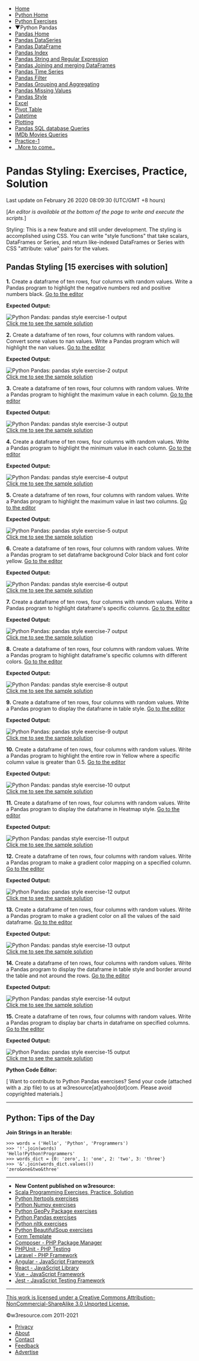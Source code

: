  

 

- [Home](/index.php)
- [Python Home](/python/python-tutorial.php)
- [Python Exercises](/python-exercises/)
- ▼Python Pandas
- [Pandas Home](/python-exercises/pandas/index.php)
- [Pandas DataSeries](/python-exercises/pandas/index-data-series.php)
- [Pandas DataFrame](/python-exercises/pandas/index-dataframe.php)
- [Pandas Index](/python-exercises/pandas/index/index.php)
- [Pandas String and Regular Expression](/python-exercises/pandas/string/index.php)
- [Pandas Joining and merging DataFrames](/python-exercises/pandas/joining-and-merging/index.php)
- [Pandas Time Series](/python-exercises/pandas/time-series/index.php)
- [Pandas Filter](/python-exercises/pandas/filter/index.php)
- [Pandas Grouping and Aggregating](/python-exercises/pandas/groupby/index.php)
- [Pandas Missing Values](/python-exercises/pandas/missing-values/index.php)
- [Pandas Style](/python-exercises/pandas/style/index.php)
- [Excel](/python-exercises/pandas/excel/index.php)
- [Pivot Table](/python-exercises/pandas/excel/index-pivot.php)
- [Datetime](/python-exercises/pandas/datetime/index.php)
- [Plotting](/python-exercises/pandas/plotting/index.php)
- [Pandas SQL database Queries](/python-exercises/pandas/sql/index.php)
- [IMDb Movies Queries](/python-exercises/pandas/movies/index.php)
- [Practice-1](/python-exercises/pandas/practice-set1/index.php)
- [..More to come..]()

# Pandas Styling: Exercises, Practice, Solution

Last update on February 26 2020 08:09:30 (UTC/GMT +8 hours)

<span class="underline"></span>

<span class="underline"></span>

\[_An editor is available at the bottom of the page to write and execute the scripts._\]

Styling: This is a new feature and still under development. The styling is accomplished using CSS. You can write "style functions" that take scalars, DataFrames or Series, and return like-indexed DataFrames or Series with CSS "attribute: value" pairs for the values.

## Pandas Styling \[15 exercises with solution\]

**1.** Create a dataframe of ten rows, four columns with random values. Write a Pandas program to highlight the negative numbers red and positive numbers black. [Go to the editor](#EDITOR)

**Expected Output:**

![Python Pandas: pandas style exercise-1 output](https://www.w3resource.com/w3r_images/pandas-style-exercise-1-output.png)  
[Click me to see the sample solution](pandas-style-exercise-1.php)

**2.** Create a dataframe of ten rows, four columns with random values. Convert some values to nan values. Write a Pandas program which will highlight the nan values. [Go to the editor](#EDITOR)

**Expected Output:**

![Python Pandas: pandas style exercise-2 output](https://www.w3resource.com/w3r_images/pandas-style-exercise-2-output.png)  
[Click me to see the sample solution](pandas-style-exercise-2.php)

**3.** Create a dataframe of ten rows, four columns with random values. Write a Pandas program to highlight the maximum value in each column. [Go to the editor](#EDITOR)

**Expected Output:**

![Python Pandas: pandas style exercise-3 output](https://www.w3resource.com/w3r_images/pandas-style-exercise-3-output.png)  
[Click me to see the sample solution](pandas-style-exercise-3.php)

**4.** Create a dataframe of ten rows, four columns with random values. Write a Pandas program to highlight the minimum value in each column. [Go to the editor](#EDITOR)

**Expected Output:**

![Python Pandas: pandas style exercise-4 output](https://www.w3resource.com/w3r_images/pandas-style-exercise-4-output.png)  
[Click me to see the sample solution](pandas-style-exercise-4.php)

**5.** Create a dataframe of ten rows, four columns with random values. Write a Pandas program to highlight the maximum value in last two columns. [Go to the editor](#EDITOR)

**Expected Output:**

![Python Pandas: pandas style exercise-5 output](https://www.w3resource.com/w3r_images/pandas-style-exercise-5-output.png)  
[Click me to see the sample solution](pandas-style-exercise-5.php)

**6.** Create a dataframe of ten rows, four columns with random values. Write a Pandas program to set dataframe background Color black and font color yellow. [Go to the editor](#EDITOR)

**Expected Output:**

![Python Pandas: pandas style exercise-6 output](https://www.w3resource.com/w3r_images/pandas-style-exercise-6-output.png)  
[Click me to see the sample solution](pandas-style-exercise-6.php)

**7.** Create a dataframe of ten rows, four columns with random values. Write a Pandas program to highlight dataframe's specific columns. [Go to the editor](#EDITOR)

**Expected Output:**

![Python Pandas: pandas style exercise-7 output](https://www.w3resource.com/w3r_images/pandas-style-exercise-7-output.png)  
[Click me to see the sample solution](pandas-style-exercise-7.php)

**8.** Create a dataframe of ten rows, four columns with random values. Write a Pandas program to highlight dataframe's specific columns with different colors. [Go to the editor](#EDITOR)

**Expected Output:**

![Python Pandas: pandas style exercise-8 output](https://www.w3resource.com/w3r_images/pandas-style-exercise-8-output.png)  
[Click me to see the sample solution](pandas-style-exercise-8.php)

**9.** Create a dataframe of ten rows, four columns with random values. Write a Pandas program to display the dataframe in table style. [Go to the editor](#EDITOR)

**Expected Output:**

![Python Pandas: pandas style exercise-9 output](https://www.w3resource.com/w3r_images/pandas-style-exercise-9-output.png)  
[Click me to see the sample solution](pandas-style-exercise-9.php)

**10.** Create a dataframe of ten rows, four columns with random values. Write a Pandas program to highlight the entire row in Yellow where a specific column value is greater than 0.5. [Go to the editor](#EDITOR)

**Expected Output:**

![Python Pandas: pandas style exercise-10 output](https://www.w3resource.com/w3r_images/pandas-style-exercise-10-output.png)  
[Click me to see the sample solution](pandas-style-exercise-10.php)

**11.** Create a dataframe of ten rows, four columns with random values. Write a Pandas program to display the dataframe in Heatmap style. [Go to the editor](#EDITOR)

**Expected Output:**

![Python Pandas: pandas style exercise-11 output](https://www.w3resource.com/w3r_images/pandas-style-exercise-11-output.png)  
[Click me to see the sample solution](pandas-style-exercise-11.php)

**12.** Create a dataframe of ten rows, four columns with random values. Write a Pandas program to make a gradient color mapping on a specified column. [Go to the editor](#EDITOR)

**Expected Output:**

![Python Pandas: pandas style exercise-12 output](https://www.w3resource.com/w3r_images/pandas-style-exercise-12-output.png)  
[Click me to see the sample solution](pandas-style-exercise-12.php)

**13.** Create a dataframe of ten rows, four columns with random values. Write a Pandas program to make a gradient color on all the values of the said dataframe. [Go to the editor](#EDITOR)

**Expected Output:**

![Python Pandas: pandas style exercise-13 output](https://www.w3resource.com/w3r_images/pandas-style-exercise-13-output.png)  
[Click me to see the sample solution](pandas-style-exercise-13.php)

**14.** Create a dataframe of ten rows, four columns with random values. Write a Pandas program to display the dataframe in table style and border around the table and not around the rows. [Go to the editor](#EDITOR)

**Expected Output:**

![Python Pandas: pandas style exercise-14 output](https://www.w3resource.com/w3r_images/pandas-style-exercise-14-output.png)  
[Click me to see the sample solution](pandas-style-exercise-14.php)

**15.** Create a dataframe of ten rows, four columns with random values. Write a Pandas program to display bar charts in dataframe on specified columns. [Go to the editor](#EDITOR)

**Expected Output:**

![Python Pandas: pandas style exercise-15 output](https://www.w3resource.com/w3r_images/pandas-style-exercise-15-output.png)  
[Click me to see the sample solution](pandas-style-exercise-15.php)

<span class="underline"></span>

**Python Code Editor:**

\[ Want to contribute to Python Pandas exercises? Send your code (attached with a .zip file) to us at w3resource\[at\]yahoo\[dot\]com. Please avoid copyrighted materials.\]

---

<span class="underline"></span>

## Python: Tips of the Day

**Join Strings in an Iterable:**

    >>> words = ('Hello', 'Python', 'Programmers')
    >>> '!'.join(words)
    'Hello!Python!Programmers'
    >>> words_dict = {0: 'zero', 1: 'one', 2: 'two', 3: 'three'}
    >>> '&'.join(words_dict.values())
    'zero&one&two&three'

---

- **New Content published on w3resource:**
- [Scala Programming Exercises, Practice, Solution](https://www.w3resource.com/scala-exercises/index.php)
- [Python Itertools exercises](https://www.w3resource.com/python-exercises/itertools/index.php)
- [Python Numpy exercises](https://www.w3resource.com/python-exercises/numpy/index.php)
- [Python GeoPy Package exercises](https://www.w3resource.com/python-exercises/geopy/index.php)
- [Python Pandas exercises](https://www.w3resource.com/python-exercises/pandas/index.php)
- [Python nltk exercises](https://www.w3resource.com/python-exercises/nltk/index.php)
- [Python BeautifulSoup exercises](https://www.w3resource.com/python-exercises/BeautifulSoup/index.php)
- [Form Template](https://www.w3resource.com/form-template/)
- [Composer - PHP Package Manager](https://www.w3resource.com/php/composer/a-gentle-introduction-to-composer.php)
- [PHPUnit - PHP Testing](https://www.w3resource.com/php/PHPUnit/a-gentle-introduction-to-unit-test-and-testing.php)
- [Laravel - PHP Framework](https://www.w3resource.com/laravel/laravel-tutorial.php)
- [Angular - JavaScript Framework](https://www.w3resource.com/angular/getting-started-with-angular.php)
- [React - JavaScript Library](https://www.w3resource.com/react/react-js-overview.php)
- [Vue - JavaScript Framework](https://www.w3resource.com/vue/installation.php)
- [Jest - JavaScript Testing Framework](https://www.w3resource.com/jest/jest-getting-started.php)

---

<span class="underline"></span>

<span class="underline"></span>

<span class="underline"></span>

[This work is licensed under a Creative Commons Attribution-NonCommercial-ShareAlike 3.0 Unported License.](https://creativecommons.org/licenses/by-nc-sa/3.0/deed.en_US)

©w3resource.com 2011-2021

- [Privacy](https://www.w3resource.com/privacy.php)
- [About](https://www.w3resource.com/about.php)
- [Contact](https://www.w3resource.com/contact.php)
- [Feedback](https://www.w3resource.com/feedback.php)
- [Advertise](https://www.w3resource.com/advertise.php)
